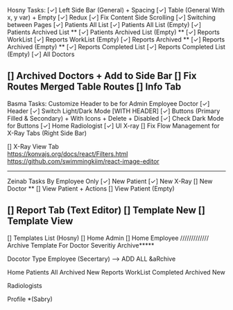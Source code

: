 Hosny Tasks:
[✓] Left Side Bar (General) + Spacing
[✓] Table (General With x, y var) + Empty
[✓] Redux
[✓] Fix Content Side Scrolling
[✓] Switching between Pages
[✓] Patients All List
[✓] Patients All List (Empty)
[✓] Patients Archived List **
[✓] Patients Archived List (Empty) **
[✓] Reports WorkList
[✓] Reports WorkList (Empty)
[✓] Reports Archived **
[✓] Reports Archived (Empty) **
[✓] Reports Completed List
[✓] Reports Completed List (Empty)
[✓] All Doctors

[] Archived Doctors + Add to Side Bar
[] Fix Routes Merged Table Routes
[] Info Tab
---

Basma Tasks:
Customize Header to be for Admin Employee Doctor
[✓] Header
[✓] Switch Light/Dark Mode [WITH HEADER]
[✓] Buttons (Primary Filled & Secondary) + With Icons + Delete + Disabled
[✓] Check Dark Mode for Buttons
[✓] Home Radiologist
[✓] UI X-ray
[] Fix Flow Management for X-Ray Tabs (Right Side Bar)

[] X-Ray View Tab  
    https://konvajs.org/docs/react/Filters.html 
    https://github.com/swimmingkiim/react-image-editor

---
Zeinab Tasks
By Employee Only
[✓] New Patient
[✓] New X-Ray
[] New Doctor **
[] View Patient + Actions
[] View Patient (Empty)

[] Report Tab (Text Editor)
[] Template New 
[] Template View
---




[] Templates List (Hosny)
[] Home Admin
[] Home Employee
/////////////
Archive
Template For Doctor
Severitiy
Archive**\***

Docotor Type
Employee (Secertary) --> ADD ALL &aRchive


<!-- Drawer -->
Home
Patients
    All 
    Archived
    New
Reports
    WorkList
    Completed
    Archived
    New

Radiologists

Profile *(Sabry)